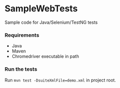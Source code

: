 # SampleWebTests
Sample code for Java/Selenium/TestNG tests


### Requirements
- Java
- Maven
- Chromedriver executable in path

### Run the tests
Run `mvn test -DsuiteXmlFile=demo.xml` in project root.
